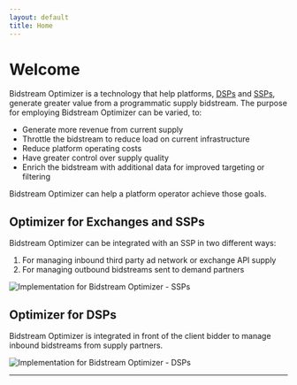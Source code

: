 ```yaml
---
layout: default
title: Home
---
```


# Welcome

Bidstream Optimizer is a technology that help platforms, [DSPs](#optimizer-for-dsps) and [SSPs](#optimizer-for-exchanges-and-ssps), generate greater value from a programmatic supply bidstream. The purpose for employing Bidstream Optimizer can be varied, to:

* Generate more revenue from current supply
* Throttle the bidstream to reduce load on current infrastructure
* Reduce platform operating costs
* Have greater control over supply quality
* Enrich the bidstream with additional data for improved targeting or filtering

Bidstream Optimizer can help a platform operator achieve those goals.

<a id="optimizer-for-exchanges-and-ssps"></a>
## Optimizer for Exchanges and SSPs

Bidstream Optimizer can be integrated with an SSP in two different ways:
1. For managing inbound third party ad network or exchange API supply
1. For managing outbound bidstreams sent to demand partners

![Implementation for Bidstream Optimizer - SSPs](https://docs.google.com/drawings/d/1-tbcsTDbvZVz3wvYNMcz3EQNftsa8R6bUHTmjVTsOkg/pub?w=807&h=361)

<a id="optimizer-for-dsps"></a>
## Optimizer for DSPs

Bidstream Optimizer is integrated in front of the client bidder to manage inbound bidstreams from supply partners.

![Implementation for Bidstream Optimizer - DSPs](https://docs.google.com/drawings/d/1ehqJAC2VRH7DRcsJjhYBG67qI-nt2BmuQhEi-XxNd20/pub?w=402&h=361)

-----
